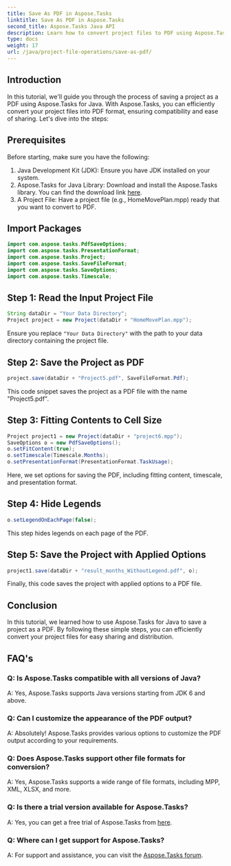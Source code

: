 ```yaml
---
title: Save As PDF in Aspose.Tasks
linktitle: Save As PDF in Aspose.Tasks
second_title: Aspose.Tasks Java API
description: Learn how to convert project files to PDF using Aspose.Tasks for Java. Simple steps for efficient conversion.
type: docs
weight: 17
url: /java/project-file-operations/save-as-pdf/
---
```

## Introduction
In this tutorial, we'll guide you through the process of saving a project as a PDF using Aspose.Tasks for Java. With Aspose.Tasks, you can efficiently convert your project files into PDF format, ensuring compatibility and ease of sharing. Let's dive into the steps:
## Prerequisites
Before starting, make sure you have the following:
1. Java Development Kit (JDK): Ensure you have JDK installed on your system.
2. Aspose.Tasks for Java Library: Download and install the Aspose.Tasks library. You can find the download link [here](https://releases.aspose.com/tasks/java/).
3. A Project File: Have a project file (e.g., HomeMovePlan.mpp) ready that you want to convert to PDF.

## Import Packages
```java
import com.aspose.tasks.PdfSaveOptions;
import com.aspose.tasks.PresentationFormat;
import com.aspose.tasks.Project;
import com.aspose.tasks.SaveFileFormat;
import com.aspose.tasks.SaveOptions;
import com.aspose.tasks.Timescale;
```
## Step 1: Read the Input Project File
```java
String dataDir = "Your Data Directory";
Project project = new Project(dataDir + "HomeMovePlan.mpp");
```
Ensure you replace `"Your Data Directory"` with the path to your data directory containing the project file.
## Step 2: Save the Project as PDF
```java
project.save(dataDir + "Project5.pdf", SaveFileFormat.Pdf);
```
This code snippet saves the project as a PDF file with the name "Project5.pdf".
## Step 3: Fitting Contents to Cell Size
```java
Project project1 = new Project(dataDir + "project6.mpp");
SaveOptions o = new PdfSaveOptions();
o.setFitContent(true);
o.setTimescale(Timescale.Months);
o.setPresentationFormat(PresentationFormat.TaskUsage);
```
Here, we set options for saving the PDF, including fitting content, timescale, and presentation format.
## Step 4: Hide Legends
```java
o.setLegendOnEachPage(false);
```
This step hides legends on each page of the PDF.
## Step 5: Save the Project with Applied Options
```java
project1.save(dataDir + "result_months_WithoutLegend.pdf", o);
```
Finally, this code saves the project with applied options to a PDF file.

## Conclusion
In this tutorial, we learned how to use Aspose.Tasks for Java to save a project as a PDF. By following these simple steps, you can efficiently convert your project files for easy sharing and distribution.
## FAQ's
### Q: Is Aspose.Tasks compatible with all versions of Java?
A: Yes, Aspose.Tasks supports Java versions starting from JDK 6 and above.
### Q: Can I customize the appearance of the PDF output?
A: Absolutely! Aspose.Tasks provides various options to customize the PDF output according to your requirements.
### Q: Does Aspose.Tasks support other file formats for conversion?
A: Yes, Aspose.Tasks supports a wide range of file formats, including MPP, XML, XLSX, and more.
### Q: Is there a trial version available for Aspose.Tasks?
A: Yes, you can get a free trial of Aspose.Tasks from [here](https://releases.aspose.com/).
### Q: Where can I get support for Aspose.Tasks?
A: For support and assistance, you can visit the [Aspose.Tasks forum](https://forum.aspose.com/c/tasks/15).
